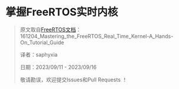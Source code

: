 # 掌握FreeRTOS实时内核

> 原文取自[FreeRTOS文档](https://www.freertos.org/zh-cn-cmn-s/Documentation/RTOS_book.html)：161204_Mastering_the_FreeRTOS_Real_Time_Kernel-A_Hands-On_Tutorial_Guide
>
> 译者：saphyxia
>
> 日期：2023/09/11 - 2023/09/16
>
> 敬请勘误，欢迎提交Issues和Pull Requests ！